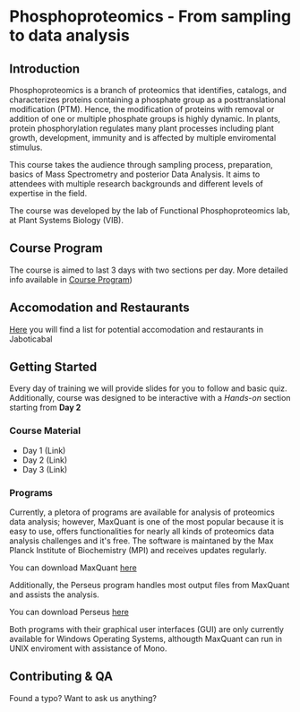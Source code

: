 # Phosphoproteomics - From sampling to data analysis
## Introduction

Phosphoproteomics is a branch of proteomics that identifies, catalogs, and characterizes proteins containing a phosphate group as a posttranslational modification (PTM). Hence, the modification of proteins with removal or addition of one or multiple phosphate groups is highly dynamic. In plants, protein phosphorylation regulates many plant processes including plant growth, development, immunity and is affected by multiple enviromental stimulus. 

This course takes the audience through sampling process, preparation, basics of Mass Spectrometry and posterior Data Analysis. It aims to attendees with multiple research backgrounds and different levels of expertise in the field. 

The course was developed by the lab of Functional Phosphoproteomics lab, at Plant Systems Biology (VIB).

## Course Program

The course is aimed to last 3 days with two sections per day. More detailed info available in [Course Program](https://cassio-lima.github.io/Phosphoproteomics_course_Jaboticabal-2022/course_program))

## Accomodation and Restaurants

[Here](https://github.com/Cassio-Lima/Phosphoproteomics_course_Jaboticabal-2022/blob/47c97fd109a46f65b936e92c3ca3ce03eea6429b/Info_files/Alimenta%C3%A7%C3%A3o-estadia-P-course.pdf) you will find a list for potential accomodation and restaurants in Jaboticabal 

## Getting Started

Every day of training we will provide slides for you to follow and basic quiz. Additionally, course was designed to be interactive with a *Hands-on* section starting from **Day 2**

### Course Material 

- Day 1 (Link)
- Day 2 (Link)
- Day 3 (Link)

### Programs

Currently, a pletora of programs are available for analysis of proteomics data analysis; however, MaxQuant is one of the most popular because it is easy to use, offers functionalities for nearly all kinds of proteomics data analysis challenges and it's free. The software is maintaned by the Max Planck Institute of Biochemistry (MPI) and receives updates regularly. 

You can download MaxQuant [here](https://www.maxquant.org/maxquant/)

Additionally, the Perseus program handles most output files from MaxQuant and assists the analysis.

You can download Perseus [here](https://www.maxquant.org/perseus/)

Both programs with their graphical user interfaces (GUI) are only currently available for Windows Operating Systems, althougth MaxQuant can run in UNIX enviroment with assistance of Mono. 


## Contributing & QA

Found a typo? Want to ask us anything? 
